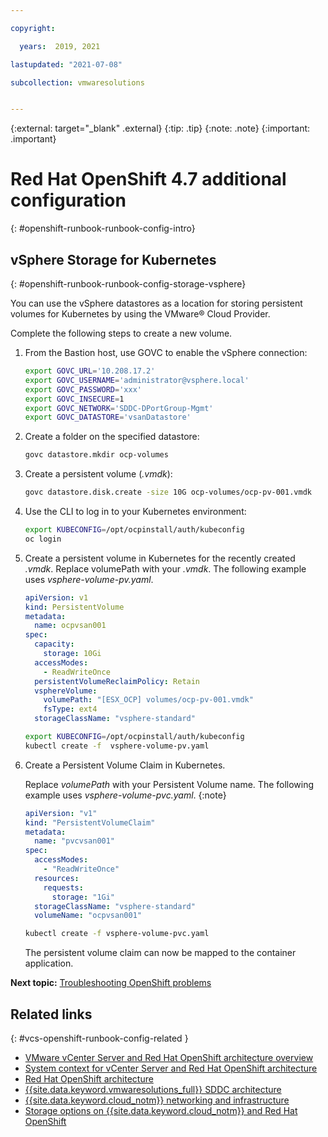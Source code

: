 ```yaml
---

copyright:

  years:  2019, 2021

lastupdated: "2021-07-08"

subcollection: vmwaresolutions


---
```


{:external: target="_blank" .external}
{:tip: .tip}
{:note: .note}
{:important: .important}

# Red Hat OpenShift 4.7 additional configuration
{: #openshift-runbook-runbook-config-intro}

## vSphere Storage for Kubernetes
{: #openshift-runbook-runbook-config-storage-vsphere}

You can use the vSphere datastores as a location for storing persistent volumes for Kubernetes by using the VMware® Cloud Provider.

Complete the following steps to create a new volume.

1. From the Bastion host, use GOVC to enable the vSphere connection:

    ```bash
    export GOVC_URL='10.208.17.2'
    export GOVC_USERNAME='administrator@vsphere.local'
    export GOVC_PASSWORD='xxx'
    export GOVC_INSECURE=1
    export GOVC_NETWORK='SDDC-DPortGroup-Mgmt'
    export GOVC_DATASTORE='vsanDatastore'
    ```

2. Create a folder on the specified datastore:

    ```bash
    govc datastore.mkdir ocp-volumes
    ```

3. Create a persistent volume (*.vmdk*):

    ```bash
    govc datastore.disk.create -size 10G ocp-volumes/ocp-pv-001.vmdk
    ```

4. Use the CLI to log in to your Kubernetes environment:

    ```bash
    export KUBECONFIG=/opt/ocpinstall/auth/kubeconfig
    oc login
    ```

5. Create a persistent volume in Kubernetes for the recently created *.vmdk*. Replace volumePath with your *.vmdk*. The following example uses *vsphere-volume-pv.yaml*.

    ```yaml
    apiVersion: v1
    kind: PersistentVolume
    metadata:
      name: ocpvsan001
    spec:
      capacity:
        storage: 10Gi
      accessModes:
        - ReadWriteOnce
      persistentVolumeReclaimPolicy: Retain
      vsphereVolume:
        volumePath: "[ESX_OCP] volumes/ocp-pv-001.vmdk"
        fsType: ext4
      storageClassName: "vsphere-standard"
    ```

    ```bash
    export KUBECONFIG=/opt/ocpinstall/auth/kubeconfig
    kubectl create -f  vsphere-volume-pv.yaml
    ```

6. Create a Persistent Volume Claim in Kubernetes.

    Replace *volumePath* with your Persistent Volume name. The following example uses *vsphere-volume-pvc.yaml*.
    {:note}

    ```yaml
    apiVersion: "v1"
    kind: "PersistentVolumeClaim"
    metadata:
      name: "pvcvsan001"
    spec:
      accessModes:
        - "ReadWriteOnce"
      resources:
        requests:
          storage: "1Gi"
      storageClassName: "vsphere-standard"
      volumeName: "ocpvsan001"
    ```

    ```bash
    kubectl create -f vsphere-volume-pvc.yaml
    ```

    The persistent volume claim can now be mapped to the container application.  

**Next topic:** [Troubleshooting OpenShift problems](/docs/vmwaresolutions?topic=vmwaresolutions-openshift-runbook-runbook-trbl-intro)

## Related links
{: #vcs-openshift-runbook-config-related }

* [VMware vCenter Server and Red Hat OpenShift architecture overview](/docs/vmwaresolutions?topic=vmwaresolutions-vcs-openshift-intro)
* [System context for vCenter Server and Red Hat OpenShift architecture](/docs/vmwaresolutions?topic=vmwaresolutions-vcs-openshift-syscontext)
* [Red Hat OpenShift architecture](/docs/vmwaresolutions?topic=vmwaresolutions-vcs-openshift-redhat-arch)
* [{{site.data.keyword.vmwaresolutions_full}} SDDC architecture](/docs/vmwaresolutions?topic=vmwaresolutions-vcs-openshift-arch)
* [{{site.data.keyword.cloud_notm}} networking and infrastructure](/docs/vmwaresolutions?topic=vmwaresolutions-vcs-openshift-sddc-infra)
* [Storage options on {{site.data.keyword.cloud_notm}} and Red Hat OpenShift](/docs/vmwaresolutions?topic=vmwaresolutions-vcs-openshift-storage)

